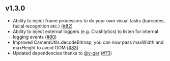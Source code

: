 ## v1.3.0

- Ability to inject frame processors to do your own visual tasks (barcodes, facial recognition etc.) ([#82][82])
- Ability to inject external loggers (e.g. Crashlytics) to listen for internal logging events ([#80][80])
- Improved CameraUtils.decodeBitmap, you can now pass maxWidth and maxHeight to avoid OOM ([#83][83])
- Updated dependencies thanks to [@v-gar][v-gar] ([#73][73])

[v-gar]: https://github.com/v-gar

[73]: https://github.com/natario1/CameraView/pull/73
[80]: https://github.com/natario1/CameraView/pull/80
[82]: https://github.com/natario1/CameraView/pull/82
[83]: https://github.com/natario1/CameraView/pull/83
